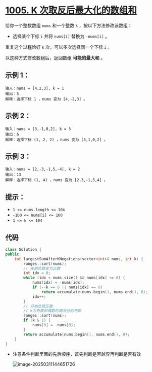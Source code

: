 # [1005. K 次取反后最大化的数组和](https://leetcode.cn/problems/maximize-sum-of-array-after-k-negations/)

给你一个整数数组 `nums` 和一个整数 `k` ，按以下方法修改该数组：

- 选择某个下标 `i` 并将 `nums[i]` 替换为 `-nums[i]` 。

重复这个过程恰好 `k` 次。可以多次选择同一个下标 `i` 。

以这种方式修改数组后，返回数组 **可能的最大和** 。

## **示例 1：**

```
输入：nums = [4,2,3], k = 1
输出：5
解释：选择下标 1 ，nums 变为 [4,-2,3] 。
```

## **示例 2：**

```
输入：nums = [3,-1,0,2], k = 3
输出：6
解释：选择下标 (1, 2, 2) ，nums 变为 [3,1,0,2] 。
```

## **示例 3：**

```
输入：nums = [2,-3,-1,5,-4], k = 2
输出：13
解释：选择下标 (1, 4) ，nums 变为 [2,3,-1,5,4] 。
```

## **提示：**

- `1 <= nums.length <= 104`
- `-100 <= nums[i] <= 100`
- `1 <= k <= 104`

## 代码

```cpp
class Solution {
public:
    int largestSumAfterKNegations(vector<int>& nums, int k) {
        ranges::sort(nums);
        // 先把负数变为正数
        int idx = 0;
        while (idx < nums.size() && nums[idx] <= 0) {
            nums[idx] = -nums[idx];
            if (--k == 0 || nums[idx] == 0)
                return accumulate(nums.begin(), nums.end(), 0);
            idx++;
        }
        // 开始处理正数
        // k为奇数和偶数的情况分别判断
        ranges::sort(nums);
        if (k & 1) {
            nums[0] = -nums[0];
        }
        return accumulate(nums.begin(), nums.end(), 0);
    }
}
```

- 注意条件判断里面的先后顺序，首先判断是否越界再判断是否有效

  ![image-20250311144651726](https://gitee.com/chen-houchao/images/raw/master/202503111446773.png)